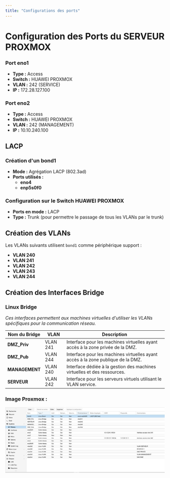 ```yaml
---
title: "Configurations des ports"
---
```


# Configuration des Ports du SERVEUR PROXMOX


### Port eno1
- **Type :** Access
- **Switch :** HUAWEI PROXMOX
- **VLAN :** 242 (SERVICE)
- **IP :** 172.28.127.100

### Port eno2
- **Type :** Access
- **Switch :** HUAWEI PROXMOX
- **VLAN :** 242 (MANAGEMENT)
- **IP :** 10.10.240.100

## LACP

### Création d'un bond1
- **Mode :** Agrégation LACP (802.3ad)
- **Ports utilisés :**
  - **eno4**
  - **enp5s0f0**

### Configuration sur le Switch HUAWEI PROXMOX
- **Ports en mode :** LACP
- **Type :** Trunk (pour permettre le passage de tous les VLANs par le trunk)

## Création des VLANs

Les VLANs suivants utilisent `bond1` comme périphérique support :

- **VLAN 240**
- **VLAN 241**
- **VLAN 242**
- **VLAN 243**
- **VLAN 244**

## Création des Interfaces Bridge

### Linux Bridge
*Ces interfaces permettent aux machines virtuelles d'utiliser les VLANs spécifiques pour la communication réseau.*

| **Nom du Bridge** | **VLAN**    | **Description**                                                 |
|-------------------|-------------|-----------------------------------------------------------------|
| **DMZ_Priv**       | VLAN 241    | Interface pour les machines virtuelles ayant accès à la zone privée de la DMZ. |
| **DMZ_Pub**        | VLAN 244    | Interface pour les machines virtuelles ayant accès à la zone publique de la DMZ. |
| **MANAGEMENT**     | VLAN 240    | Interface dédiée à la gestion des machines virtuelles et des ressources. |
| **SERVEUR**        | VLAN 242    | Interface pour les serveurs virtuels utilisant le VLAN service. |

### Image Proxmox :
![Configuration des ports](../images/conf_ports.png)

